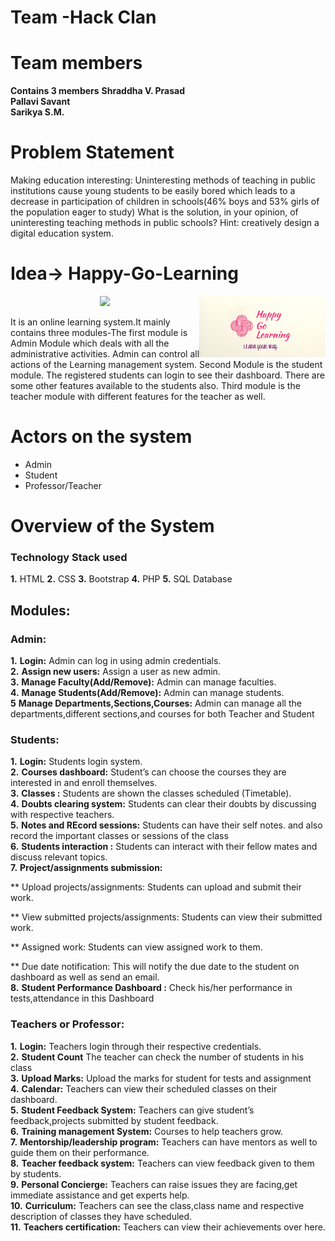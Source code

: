 #  Team -Hack Clan

# Team members

**Contains 3 members**
**Shraddha V. Prasad<br>
Pallavi Savant<br>
Sarikya S.M.<br>**


# Problem Statement
Making education interesting:
Uninteresting methods of teaching in public institutions cause young students to be easily bored which leads to a decrease in participation of children in schools(46% boys and 53% girls of the population eager to study) What is the solution, in your opinion, of uninteresting teaching methods in public schools? Hint: creatively design a digital education system.

# Idea-> Happy-Go-Learning

<p align="center"><img src="https://github.com/shraddhavp/Hack_clan3/blob/master/images/icon.png" align="right" width="40%" /></p>
<p align="center"><img width=35% src="https://media1.tenor.com/images/37fc501975d23bf9bae452244c238106/tenor.gif?itemid=15730167"></p>

It is an online learning  system.It mainly contains three modules-The first module is Admin Module which deals with all the administrative activities. Admin can control all actions of the Learning management system. Second Module is the student module. The registered students can login to see their dashboard. There are some other features available to the students also. Third module is the teacher module with different features for the teacher as well.

# Actors on the system
<ul>
  <li>Admin</li>
<li>Student</li>
<li>Professor/Teacher</li>
 </ul>

# Overview of the System
### Technology Stack used
**1.** HTML
**2.** CSS
**3.** Bootstrap
**4.** PHP
**5.** SQL Database
## Modules:
### Admin:
 **1.** **Login:** Admin can log in using admin credentials.<br>
 **2.** **Assign new users:** Assign a user as new admin.<br>
 **3.** **Manage Faculty(Add/Remove):** Admin can manage faculties.<br>
 **4.** **Manage Students(Add/Remove):** Admin can manage students.<br>
 **5**  **Manage Departments,Sections,Courses:** Admin can manage all the departments,different sections,and courses for both Teacher and Student<br>

### Students:
**1.** **Login:** Students login system.<br>
**2.** **Courses dashboard:** Student’s can choose the courses they are interested in and enroll themselves.<br>
**3.** **Classes :** Students are shown the classes scheduled (Timetable).<br>
**4.** **Doubts clearing system:** Students can clear their doubts by discussing with respective teachers.<br>
**5.** **Notes and REcord sessions:** Students can have their self notes. and also record the important classes or sessions of the class <br>
**6.** **Students interaction :** Students can interact with their fellow mates and discuss relevant topics.<br>
**7.** **Project/assignments submission:**

   ** Upload projects/assignments: Students can upload and submit their work.<br>

   ** View submitted projects/assignments: Students can view their submitted  work.<br>

   ** Assigned work: Students can view assigned work to them.<br>

   ** Due date notification: This will notify the due date to the student on dashboard as well as send an email.<br>
**8.**  **Student Performance Dashboard :** Check his/her performance in tests,attendance in this Dashboard 


### Teachers or Professor:
**1.** **Login:** Teachers login through their respective credentials.<br>
**2.** **Student Count** The teacher can check the number of students in his class<br>
**3.** **Upload Marks:** Upload the marks for student for tests and assignment<br>
**4.** **Calendar:** Teachers can view their scheduled classes on their dashboard.<br>
**5.** **Student Feedback System:** Teachers can give student’s feedback,projects submitted by student feedback.<br>
**6.** **Training management System:** Courses to help teachers grow.<br>
**7.** **Mentorship/leadership program:** Teachers can have mentors as well to guide them on their performance.<br>
**8.** **Teacher feedback system:** Teachers can view feedback given to them by students.<br>
**9.** **Personal Concierge:** Teachers can raise issues they are facing,get immediate assistance and get experts help.<br>
**10.** **Curriculum:** Teachers can see the class,class name and respective description of classes they have scheduled.<br>
**11.** **Teachers certification:** Teachers can view their achievements over here.<br>



